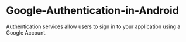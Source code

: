 Google-Authentication-in-Android
=================================

Authentication services allow users to sign in to your application using a Google Account.
